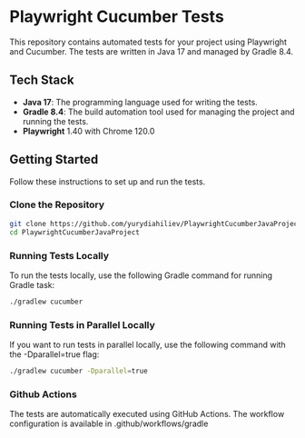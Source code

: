 # Playwright Cucumber Tests

This repository contains automated tests for your project using Playwright and Cucumber. The tests are written in Java 17 and managed by Gradle 8.4.

## Tech Stack

- **Java 17**: The programming language used for writing the tests.
- **Gradle 8.4**: The build automation tool used for managing the project and running the tests.
- **Playwright** 1.40 with Chrome 120.0

## Getting Started

Follow these instructions to set up and run the tests.

### Clone the Repository

```bash
git clone https://github.com/yurydiahiliev/PlaywrightCucumberJavaProject.git
cd PlaywrightCucumberJavaProject
```

### Running Tests Locally

To run the tests locally, use the following Gradle command for running Gradle task:

```bash
./gradlew cucumber
```

###  Running Tests in Parallel Locally

If you want to run tests in parallel locally, use the following command with the -Dparallel=true flag:

```bash
./gradlew cucumber -Dparallel=true
```

### Github Actions

The tests are automatically executed using GitHub Actions. The workflow configuration is available in .github/workflows/gradle
